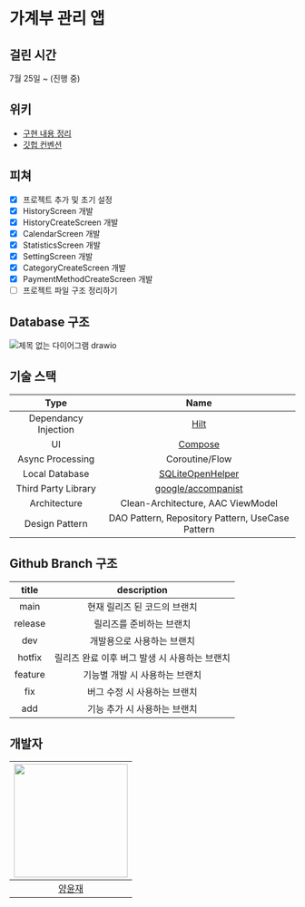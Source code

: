 # 가계부 관리 앱

## 걸린 시간
7월 25일 ~ (진행 중)

## 위키
* [구현 내용 정리](https://github.com/woowa-techcamp-2022/android-accountbook-20/wiki/구현할-내용-정리)
* [깃헙 컨벤션](https://github.com/woowa-techcamp-2022/android-accountbook-20/wiki/깃헙-컨벤션)

## 피쳐
- [X] 프로젝트 추가 및 초기 설정
- [X] HistoryScreen 개발
- [X] HistoryCreateScreen 개발
- [X] CalendarScreen 개발
- [X] StatisticsScreen 개발
- [X] SettingScreen 개발
- [X] CategoryCreateScreen 개발
- [X] PaymentMethodCreateScreen 개발
- [ ] 프로젝트 파일 구조 정리하기

## Database 구조
![제목 없는 다이어그램 drawio](https://user-images.githubusercontent.com/18213322/182394719-e646c8c1-2de3-4b39-a0f2-91cf97908a6f.png)

## 기술 스택
|Type|Name|
| :--: | :-----------------------: |
|Dependancy Injection|[Hilt](https://dagger.dev/hilt/)|
|UI|[Compose](https://developer.android.com/jetpack/compose)|
|Async Processing|Coroutine/Flow|
|Local Database|[SQLiteOpenHelper](https://developer.android.com/reference/android/database/sqlite/SQLiteOpenHelper)|
|Third Party Library|[google/accompanist](https://github.com/google/accompanist)|
|Architecture|Clean-Architecture, AAC ViewModel|
|Design Pattern|DAO Pattern, Repository Pattern, UseCase Pattern|

## Github Branch 구조
|title|description|
|:---------:|:---------:|
|main|현재 릴리즈 된 코드의 브랜치|
|release|릴리즈를 준비하는 브랜치|
|dev|개발용으로 사용하는 브랜치|
|hotfix|릴리즈 완료 이후 버그 발생 시 사용하는 브랜치|
|feature|기능별 개발 시 사용하는 브랜치|
|fix|버그 수정 시 사용하는 브랜치|
|add|기능 추가 시 사용하는 브랜치|

## 개발자
|<img src="https://github.com/2004yyj.png" width="200"/>|
|:--:|
|[양윤재](https://github.com/2004yyj)|
